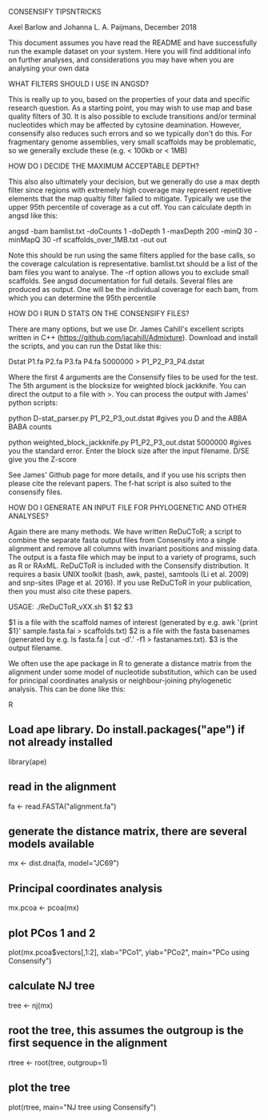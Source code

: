 CONSENSIFY TIPSNTRICKS

Axel Barlow and Johanna L. A. Paijmans, December 2018

This document assumes you have read the README and have successfully run the example dataset on your system. Here you will find additional info on further analyses, and considerations you may have when you are analysing your own data

WHAT FILTERS SHOULD I USE IN ANGSD?

This is really up to you, based on the properties of your data and specific research question. As a starting point, you may wish to use map and base quality filters of 30. It is also possible to exclude transitions and/or terminal nucleotides which may be affected by cytosine deamination. However, consensify also reduces such errors and so we typically don't do this. For fragmentary genome assemblies, very small scaffolds may be problematic, so we generally exclude these (e.g. < 100kb or < 1MB)

HOW DO I DECIDE THE MAXIMUM ACCEPTABLE DEPTH?

This also also ultimately your decision, but we generally do use a max depth filter since regions with extremely high coverage may represent repetitive elements that the map qualtiy filter failed to mitigate. Typically we use the upper 95th percentile of coverage as a cut off. You can calculate depth in angsd like this:

angsd -bam bamlist.txt -doCounts 1 -doDepth 1 -maxDepth 200 -minQ 30 -minMapQ 30 -rf scaffolds_over_1MB.txt -out out

Note this should be run using the same filters applied for the base calls, so the coverage calculation is representative. bamlist.txt should be a list of the bam files you want to analyse. The -rf option allows you to exclude small scaffolds. See angsd documentation for full details. Several files are produced as output. One will be the individual coverage for each bam, from which you can determine the 95th percentile

HOW DO I RUN D STATS ON THE CONSENSIFY FILES?

There are many options, but we use Dr. James Cahill's excellent scripts written in C++ (https://github.com/jacahill/Admixture). Download and install the scripts, and you can run the Dstat like this:

Dstat P1.fa P2.fa P3.fa P4.fa 5000000 > P1_P2_P3_P4.dstat

Where the first 4 arguments are the Consensify files to be used for the test. The 5th argument is the blocksize for weighted block jackknife. You can direct the output to a file with >. You can process the output with James' python scripts:

python D-stat_parser.py P1_P2_P3_out.dstat 
#gives you D and the ABBA BABA counts

python weighted_block_jackknife.py P1_P2_P3_out.dstat 5000000 
#gives you the standard error. Enter the block size after the input filename. D/SE give you the Z-score

See James' Github page for more details, and if you use his scripts then please cite the relevant papers. The f-hat script is also suited to the consensify files.

HOW DO I GENERATE AN INPUT FILE FOR PHYLOGENETIC AND OTHER ANALYSES?

Again there are many methods. We have written ReDuCToR; a script to combine the separate fasta output files from Consensify into a single alignment and remove all columns with invariant positions and missing data. The output is a fasta file which may be input to a variety of programs, such as R or RAxML. ReDuCToR is included with the Consensify distribution. It requires a basix UNIX toolkit (bash, awk, paste), samtools (Li et al. 2009) and snp-sites (Page et al. 2016). If you use ReDuCToR in your publication, then you must also cite these papers.

USAGE: ./ReDuCToR_vXX.sh $1 $2 $3

$1 is a file with the scaffold names of interest (generated by e.g. awk '{print $1}' sample.fasta.fai > scaffolds.txt)
$2 is a file with the fasta basenames (generated by e.g. ls fasta.fa | cut -d'.' -f1 > fastanames.txt).
$3 is the output filename.

We often use the ape package in R to generate a distance matrix from the alignment under some model of nucleotide substitution, which can be used for principal coordinates analysis or neighbour-joining phylogenetic analysis. This can be done like this:

R

## Load ape library. Do install.packages("ape") if not already installed
library(ape)

## read in the alignment
fa <- read.FASTA("alignment.fa") 

## generate the distance matrix, there are several models available
mx <- dist.dna(fa, model="JC69")

## Principal coordinates analysis
mx.pcoa <- pcoa(mx)

## plot PCos 1 and 2
plot(mx.pcoa$vectors[,1:2], xlab="PCo1", ylab="PCo2", main="PCo using Consensify")

## calculate NJ tree
tree <- nj(mx)

## root the tree, this assumes the outgroup is the first sequence in the alignment
rtree <- root(tree, outgroup=1)

## plot the tree
plot(rtree, main="NJ tree using Consensify")
